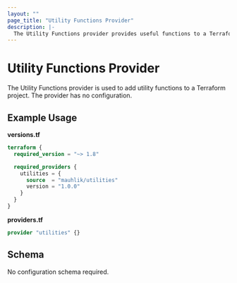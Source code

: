 ```yaml
---
layout: ""
page_title: "Utility Functions Provider"
description: |-
  The Utility Functions provider provides useful functions to a Terraform project.
---
```


# Utility Functions Provider

The Utility Functions provider is used to add utility functions to a Terraform
project. The provider has no configuration.

## Example Usage

**versions.tf**
```terraform
terraform {
  required_version = "~> 1.8"

  required_providers {
    utilities = {
      source  = "mauhlik/utilities"
      version = "1.0.0"
    }
  }
}
```

**providers.tf**
```terraform
provider "utilities" {}
```

<!-- schema generated by tfplugindocs -->
## Schema

No configuration schema required.

